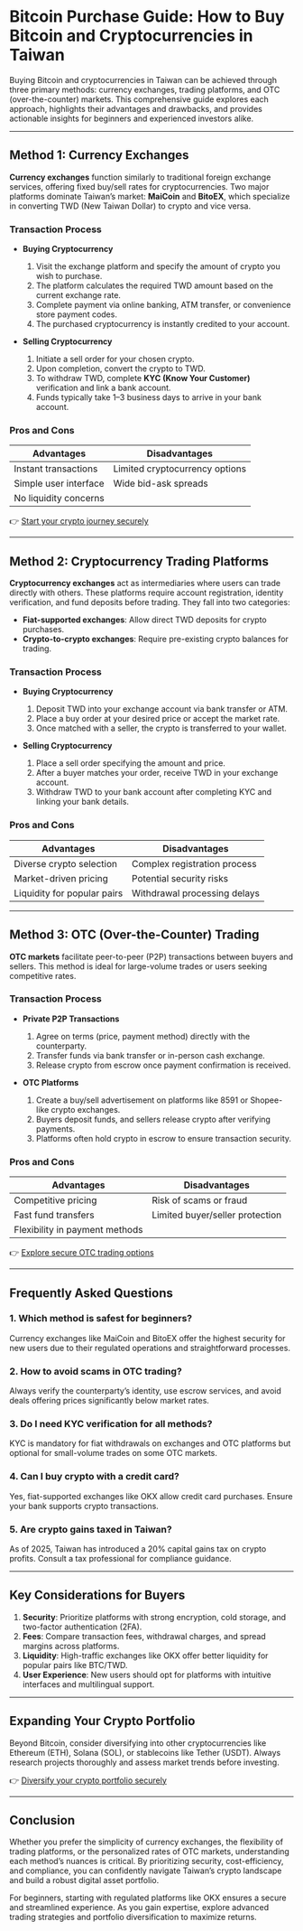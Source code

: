 # Bitcoin Purchase Guide: How to Buy Bitcoin and Cryptocurrencies in Taiwan  

Buying Bitcoin and cryptocurrencies in Taiwan can be achieved through three primary methods: currency exchanges, trading platforms, and OTC (over-the-counter) markets. This comprehensive guide explores each approach, highlights their advantages and drawbacks, and provides actionable insights for beginners and experienced investors alike.  

---

## Method 1: Currency Exchanges  

**Currency exchanges** function similarly to traditional foreign exchange services, offering fixed buy/sell rates for cryptocurrencies. Two major platforms dominate Taiwan’s market: **MaiCoin** and **BitoEX**, which specialize in converting TWD (New Taiwan Dollar) to crypto and vice versa.  

### Transaction Process  

- **Buying Cryptocurrency**  
  1. Visit the exchange platform and specify the amount of crypto you wish to purchase.  
  2. The platform calculates the required TWD amount based on the current exchange rate.  
  3. Complete payment via online banking, ATM transfer, or convenience store payment codes.  
  4. The purchased cryptocurrency is instantly credited to your account.  

- **Selling Cryptocurrency**  
  1. Initiate a sell order for your chosen crypto.  
  2. Upon completion, convert the crypto to TWD.  
  3. To withdraw TWD, complete **KYC (Know Your Customer)** verification and link a bank account.  
  4. Funds typically take 1–3 business days to arrive in your bank account.  

### Pros and Cons  

| **Advantages**               | **Disadvantages**              |  
|-------------------------------|-------------------------------|  
| Instant transactions          | Limited cryptocurrency options|  
| Simple user interface         | Wide bid-ask spreads          |  
| No liquidity concerns         |                               |  

👉 [Start your crypto journey securely](https://bit.ly/okx-bonus)  

---

## Method 2: Cryptocurrency Trading Platforms  

**Cryptocurrency exchanges** act as intermediaries where users can trade directly with others. These platforms require account registration, identity verification, and fund deposits before trading. They fall into two categories:  
- **Fiat-supported exchanges**: Allow direct TWD deposits for crypto purchases.  
- **Crypto-to-crypto exchanges**: Require pre-existing crypto balances for trading.  

### Transaction Process  

- **Buying Cryptocurrency**  
  1. Deposit TWD into your exchange account via bank transfer or ATM.  
  2. Place a buy order at your desired price or accept the market rate.  
  3. Once matched with a seller, the crypto is transferred to your wallet.  

- **Selling Cryptocurrency**  
  1. Place a sell order specifying the amount and price.  
  2. After a buyer matches your order, receive TWD in your exchange account.  
  3. Withdraw TWD to your bank account after completing KYC and linking your bank details.  

### Pros and Cons  

| **Advantages**               | **Disadvantages**              |  
|-------------------------------|-------------------------------|  
| Diverse crypto selection      | Complex registration process  |  
| Market-driven pricing         | Potential security risks      |  
| Liquidity for popular pairs   | Withdrawal processing delays  |  

---

## Method 3: OTC (Over-the-Counter) Trading  

**OTC markets** facilitate peer-to-peer (P2P) transactions between buyers and sellers. This method is ideal for large-volume trades or users seeking competitive rates.  

### Transaction Process  

- **Private P2P Transactions**  
  1. Agree on terms (price, payment method) directly with the counterparty.  
  2. Transfer funds via bank transfer or in-person cash exchange.  
  3. Release crypto from escrow once payment confirmation is received.  

- **OTC Platforms**  
  1. Create a buy/sell advertisement on platforms like 8591 or Shopee-like crypto exchanges.  
  2. Buyers deposit funds, and sellers release crypto after verifying payments.  
  3. Platforms often hold crypto in escrow to ensure transaction security.  

### Pros and Cons  

| **Advantages**               | **Disadvantages**              |  
|-------------------------------|-------------------------------|  
| Competitive pricing           | Risk of scams or fraud        |  
| Fast fund transfers           | Limited buyer/seller protection|  
| Flexibility in payment methods|                               |  

👉 [Explore secure OTC trading options](https://bit.ly/okx-bonus)  

---

## Frequently Asked Questions  

### **1. Which method is safest for beginners?**  
Currency exchanges like MaiCoin and BitoEX offer the highest security for new users due to their regulated operations and straightforward processes.  

### **2. How to avoid scams in OTC trading?**  
Always verify the counterparty’s identity, use escrow services, and avoid deals offering prices significantly below market rates.  

### **3. Do I need KYC verification for all methods?**  
KYC is mandatory for fiat withdrawals on exchanges and OTC platforms but optional for small-volume trades on some OTC markets.  

### **4. Can I buy crypto with a credit card?**  
Yes, fiat-supported exchanges like OKX allow credit card purchases. Ensure your bank supports crypto transactions.  

### **5. Are crypto gains taxed in Taiwan?**  
As of 2025, Taiwan has introduced a 20% capital gains tax on crypto profits. Consult a tax professional for compliance guidance.  

---

## Key Considerations for Buyers  

1. **Security**: Prioritize platforms with strong encryption, cold storage, and two-factor authentication (2FA).  
2. **Fees**: Compare transaction fees, withdrawal charges, and spread margins across platforms.  
3. **Liquidity**: High-traffic exchanges like OKX offer better liquidity for popular pairs like BTC/TWD.  
4. **User Experience**: New users should opt for platforms with intuitive interfaces and multilingual support.  

---

## Expanding Your Crypto Portfolio  

Beyond Bitcoin, consider diversifying into other cryptocurrencies like Ethereum (ETH), Solana (SOL), or stablecoins like Tether (USDT). Always research projects thoroughly and assess market trends before investing.  

👉 [Diversify your crypto portfolio securely](https://bit.ly/okx-bonus)  

---

## Conclusion  

Whether you prefer the simplicity of currency exchanges, the flexibility of trading platforms, or the personalized rates of OTC markets, understanding each method’s nuances is critical. By prioritizing security, cost-efficiency, and compliance, you can confidently navigate Taiwan’s crypto landscape and build a robust digital asset portfolio.  

For beginners, starting with regulated platforms like OKX ensures a secure and streamlined experience. As you gain expertise, explore advanced trading strategies and portfolio diversification to maximize returns.